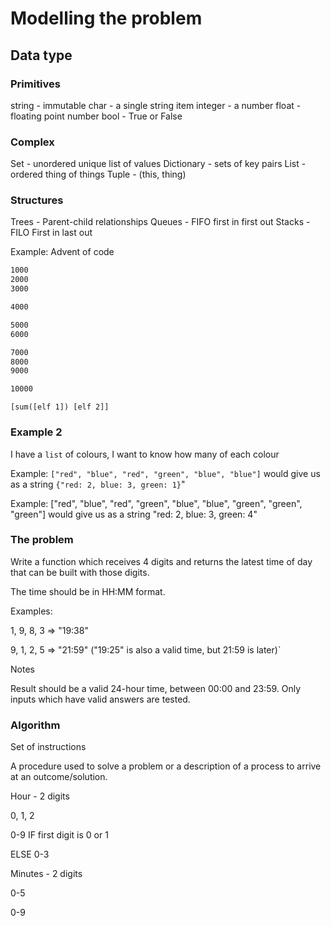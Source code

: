 # Modelling the problem

## Data type

### Primitives
string - immutable
char - a single string item
integer - a number
float - floating point number
bool - True or False

### Complex 
Set - unordered unique list of values
Dictionary - sets of key pairs
List - ordered thing of things
Tuple - (this, thing) 

### Structures
Trees - Parent-child relationships
Queues - FIFO first in first out
Stacks - FILO First in last out

Example: Advent of code

```txt
1000
2000
3000

4000

5000
6000

7000
8000
9000

10000
```

`[sum([elf 1]) [elf 2]]`

### Example 2

I have a `list` of colours, I want to know how many of each colour


Example: `["red", "blue", "red", "green", "blue", "blue"]` would give us as a string `{"red: 2, blue: 3, green: 1}`"

Example: ["red", "blue", "red", "green", "blue", "blue", "green", "green", "green"] would give us as a string "red: 2, blue: 3, green: 4"

### The problem

Write a function which receives 4 digits and returns the latest time of day that can be built with those digits.

The time should be in HH:MM format.

Examples:

1, 9, 8, 3 => "19:38"

9, 1, 2, 5 => "21:59" ("19:25" is also a valid time, but 21:59 is later)`

Notes

Result should be a valid 24-hour time, between 00:00 and 23:59.
Only inputs which have valid answers are tested.

### Algorithm

Set of instructions

A procedure used to solve a problem or a description of a process to arrive at an outcome/solution.



Hour - 2 digits

0, 1, 2

0-9
IF first digit is 0 or 1

ELSE 0-3

Minutes - 2 digits

0-5

0-9